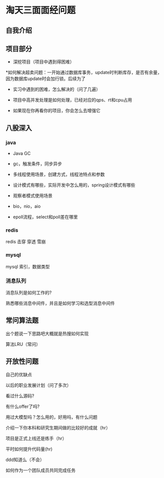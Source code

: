 

# 淘天三面面经问题


## 自我介绍

## 项目部分

* 深挖项目（项目中遇到得困难）

*如何解决超卖问题：一开始通过数据库事务，update时判断库存，是否有余量，因为数据库update时会加行锁。后续为了


* 实习中遇到的困难，怎么解决的（问了几遍）

* 项目中高并发处理是如何处理，已经对应的qps、rt和cpu占用

* 如果现在你再看你的项目，你会怎么去增强它

## 八股深入

### java

* Java GC

* gc，触发条件，同步异步

* 多线程使用场景，创建方式，线程池特点和参数

* 设计模式有哪些，实际开发中怎么用的，spring设计模式有哪些
* 观察者模式使用场景

* bio，nio，aio

* epoll流程，select和poll差在哪里

### redis
redis 击穿 穿透 雪崩

### mysql
mysql 索引，数据类型

### 消息队列

消息队列是如何工作的?

熟悉哪些消息中间件，并且是如何学习和选型消息中间件

## 常问算法题

出个题说一下思路吧大概就是热搜如何实现

算法LRU（常问）

## 开放性问题

自己的优缺点

以后的职业发展计划（问了多次）

看过什么源码?

有什么offer了吗?

用过大模型吗？怎么用的，好用吗，有什么问题

介绍一下你本科和研究生期间做的比较好的成就（hr）

项目是正式上线还是练手（hr）

平时如何提升代码量(hr)

ddd知道么（不会）

如何作为一个团队成员共同完成任务

